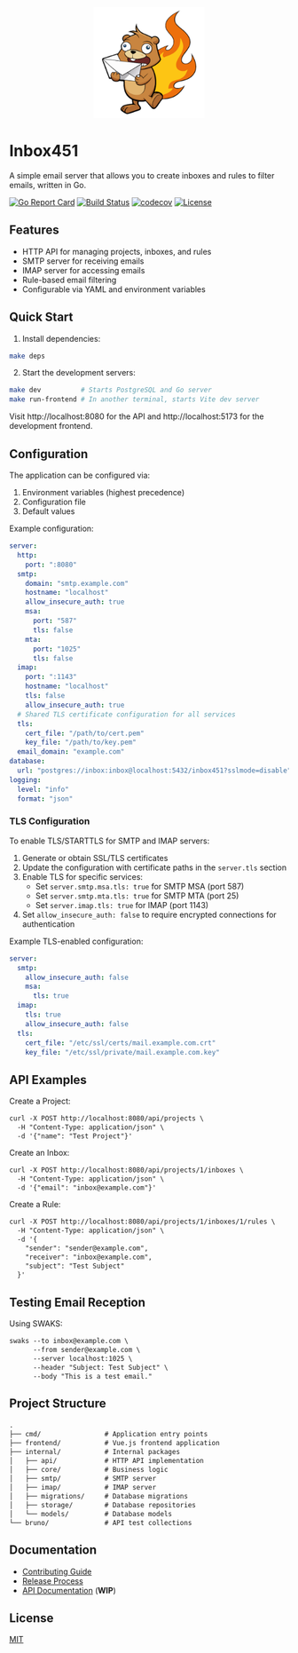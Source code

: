 <p align="center">
  <img src="frontend/public/logo.png" alt="Inbox451 Logo" width="200"/>
</p>

# Inbox451

A simple email server that allows you to create inboxes and rules to filter emails, written in Go.

[![Go Report Card](https://goreportcard.com/badge/github.com/inbox451/inbox451)](https://goreportcard.com/report/github.com/inbox451/inbox451)
[![Build Status](https://github.com/inbox451/inbox451/actions/workflows/pull-request.yml/badge.svg)](https://github.com/inbox451/inbox451/actions/workflows/pull-request.yml)
[![codecov](https://codecov.io/gh/inbox451/inbox451/graph/badge.svg?token=4HPWU0V3YD)](https://codecov.io/gh/inbox451/inbox451)
[![License](https://img.shields.io/badge/license-MIT-blue.svg)](LICENSE)

## Features

- HTTP API for managing projects, inboxes, and rules
- SMTP server for receiving emails
- IMAP server for accessing emails
- Rule-based email filtering
- Configurable via YAML and environment variables

## Quick Start

1. Install dependencies:
```bash
make deps
```

2. Start the development servers:
```bash
make dev          # Starts PostgreSQL and Go server
make run-frontend # In another terminal, starts Vite dev server
```

Visit http://localhost:8080 for the API and http://localhost:5173 for the development frontend.

## Configuration

The application can be configured via:
1. Environment variables (highest precedence)
2. Configuration file
3. Default values

Example configuration:
```yaml
server:
  http:
    port: ":8080"
  smtp:
    domain: "smtp.example.com"
    hostname: "localhost"
    allow_insecure_auth: true
    msa:
      port: "587"
      tls: false
    mta:
      port: "1025"
      tls: false
  imap:
    port: ":1143"
    hostname: "localhost"
    tls: false
    allow_insecure_auth: true
  # Shared TLS certificate configuration for all services
  tls:
    cert_file: "/path/to/cert.pem"
    key_file: "/path/to/key.pem"
  email_domain: "example.com"
database:
  url: "postgres://inbox:inbox@localhost:5432/inbox451?sslmode=disable"
logging:
  level: "info"
  format: "json"
```

### TLS Configuration

To enable TLS/STARTTLS for SMTP and IMAP servers:

1. Generate or obtain SSL/TLS certificates
2. Update the configuration with certificate paths in the `server.tls` section
3. Enable TLS for specific services:
   - Set `server.smtp.msa.tls: true` for SMTP MSA (port 587)
   - Set `server.smtp.mta.tls: true` for SMTP MTA (port 25)
   - Set `server.imap.tls: true` for IMAP (port 1143)
4. Set `allow_insecure_auth: false` to require encrypted connections for authentication

Example TLS-enabled configuration:
```yaml
server:
  smtp:
    allow_insecure_auth: false
    msa:
      tls: true
  imap:
    tls: true
    allow_insecure_auth: false
  tls:
    cert_file: "/etc/ssl/certs/mail.example.com.crt"
    key_file: "/etc/ssl/private/mail.example.com.key"
```

## API Examples

Create a Project:
```shell
curl -X POST http://localhost:8080/api/projects \
  -H "Content-Type: application/json" \
  -d '{"name": "Test Project"}'
```

Create an Inbox:
```shell
curl -X POST http://localhost:8080/api/projects/1/inboxes \
  -H "Content-Type: application/json" \
  -d '{"email": "inbox@example.com"}'
```

Create a Rule:
```shell
curl -X POST http://localhost:8080/api/projects/1/inboxes/1/rules \
  -H "Content-Type: application/json" \
  -d '{
    "sender": "sender@example.com",
    "receiver": "inbox@example.com",
    "subject": "Test Subject"
  }'
```

## Testing Email Reception

Using SWAKS:
```shell
swaks --to inbox@example.com \
      --from sender@example.com \
      --server localhost:1025 \
      --header "Subject: Test Subject" \
      --body "This is a test email."
```

## Project Structure
```
.
├── cmd/                # Application entry points
├── frontend/           # Vue.js frontend application
├── internal/           # Internal packages
│   ├── api/            # HTTP API implementation
│   ├── core/           # Business logic
│   ├── smtp/           # SMTP server
│   ├── imap/           # IMAP server
│   ├── migrations/     # Database migrations
│   ├── storage/        # Database repositories
│   └── models/         # Database models
└── bruno/              # API test collections
```

## Documentation

- [Contributing Guide](CONTRIBUTING.md)
- [Release Process](RELEASE.md)
- [API Documentation](docs/api.md) (**WIP**)

## License

[MIT](LICENSE)
